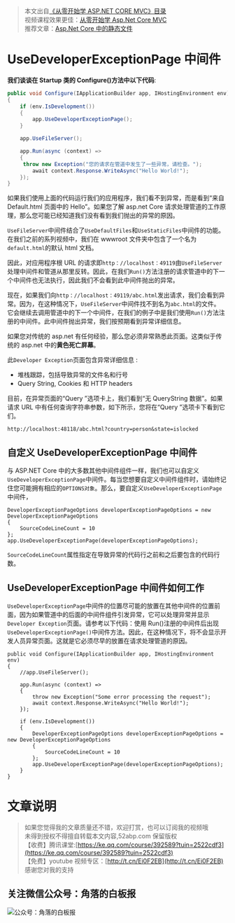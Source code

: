 > 本文出自[《从零开始学 ASP.NET CORE MVC》目录](https://www.52abp.com/wiki/mvc/0.1.4/1.Intro) </br>
> 视频课程效果更佳：[从零开始学 Asp.Net Core MVC](https://study.163.com/course/courseMain.htm?courseId=1209215803&share=2&shareId=400000000309007) </br>
> 推荐文章：[Asp.Net Core 中的静态文件](https://www.52abp.com/wiki/mvc/latest/12.StaticFile)

# UseDeveloperExceptionPage 中间件

**我们谈谈在 Startup 类的 Configure()方法中以下代码**:

```csharp
public void Configure(IApplicationBuilder app, IHostingEnvironment env)
{
    if (env.IsDevelopment())
    {
        app.UseDeveloperExceptionPage();
    }

    app.UseFileServer();

    app.Run(async (context) =>
    {
     throw new Exception("您的请求在管道中发生了一些异常，请检查。");
        await context.Response.WriteAsync("Hello World!");
    });
}
```

如果我们使用上面的代码运行我们的应用程序，我们看不到异常，而是看到“来自 Default.html 页面中的 Hello”。如果您了解 asp.net Core 请求处理管道的工作原理，那么您可能已经知道我们没有看到我们抛出的异常的原因。

`UseFileServer`中间件结合了`UseDefaultFiles`和`UseStaticFiles`中间件的功能。在我们之前的系列视频中，我们在 wwwroot 文件夹中包含了一个名为`default.html`的默认 html 文档。

因此，对应用程序根 URL 的请求即`http：//localhost：49119`由`UseFileServer`处理中间件和管道从那里反转。因此，在我们`Run()`方法注册的请求管道中的下一个中间件也无法执行，因此我们不会看到此中间件抛出的异常。

现在，如果我们向`http：//localhost：49119/abc.html`发出请求，我们会看到异常。因为，在这种情况下，`UseFileServer`中间件找不到名为`abc.html`的文件。
它会继续去调用管道中的下一个中间件，在我们的例子中是我们使用`Run()`方法注册的中间件。此中间件抛出异常，我们按预期看到异常详细信息。

如果您对传统的 asp.net 有任何经验，那么您必须非常熟悉此页面。这类似于传统的 asp.net 中的**黄色死亡屏幕**。

此`Developer Exception`页面包含异常详细信息 :

- 堆栈跟踪，包括导致异常的文件名和行号
- Query String, Cookies 和 HTTP headers

目前，在异常页面的“Query ”选项卡上，我们看到“无 QueryString 数据”。如果请求 URL 中有任何查询字符串参数，如下所示，您将在“Query ”选项卡下看到它们。

```
http://localhost:48118/abc.html?country=person&state=islocked
```

## 自定义 UseDeveloperExceptionPage 中间件

与 ASP.NET Core 中的大多数其他中间件组件一样，我们也可以自定义`UseDeveloperExceptionPage`中间件。每当您想要自定义中间件组件时，请始终记住您可能拥有相应的`OPTIONS对象`。那么，要自定义`UseDeveloperExceptionPage`中间件，

```
DeveloperExceptionPageOptions developerExceptionPageOptions = new DeveloperExceptionPageOptions
{
    SourceCodeLineCount = 10
};
app.UseDeveloperExceptionPage(developerExceptionPageOptions);
```

`SourceCodeLineCount`属性指定在导致异常的代码行之前和之后要包含的代码行数。

## UseDeveloperExceptionPage 中间件如何工作

`UseDeveloperExceptionPage`中间件的位置尽可能的放置在其他中间件的位置前面，因为如果管道中的后面的中间件组件引发异常，它可以处理异常并显示`Developer Exception`页面。请参考以下代码：使用 Run()注册的中间件后出现`UseDeveloperExceptionPage()`中间件方法。因此，在这种情况下，将不会显示开发人员异常页面。这就是它必须尽早的放置在请求处理管道的原因。

```
public void Configure(IApplicationBuilder app, IHostingEnvironment env)
{
    //app.UseFileServer();

    app.Run(async (context) =>
    {
        throw new Exception("Some error processing the request");
        await context.Response.WriteAsync("Hello World!");
    });

    if (env.IsDevelopment())
    {
        DeveloperExceptionPageOptions developerExceptionPageOptions = new DeveloperExceptionPageOptions
        {
            SourceCodeLineCount = 10
        };
        app.UseDeveloperExceptionPage(developerExceptionPageOptions);
    }
}
```

# 文章说明

> 如果您觉得我的文章质量还不错，欢迎打赏，也可以订阅我的视频哦 </br>
> 未得到授权不得擅自转载本文内容,52abp.com 保留版权 </br>
> 【收费】腾讯课堂:[https://ke.qq.com/course/392589?tuin=2522cdf3](https://ke.qq.com/course/392589?tuin=2522cdf3) </br>
> 【免费】youtube 视频专区：[http://t.cn/Ei0F2EB](http://t.cn/Ei0F2EB) </br>
> 感谢您对我的支持

## 关注微信公众号：角落的白板报

![公众号：角落的白板报](https://upload-images.jianshu.io/upload_images/1979022-f19c505c18160c16.png)
